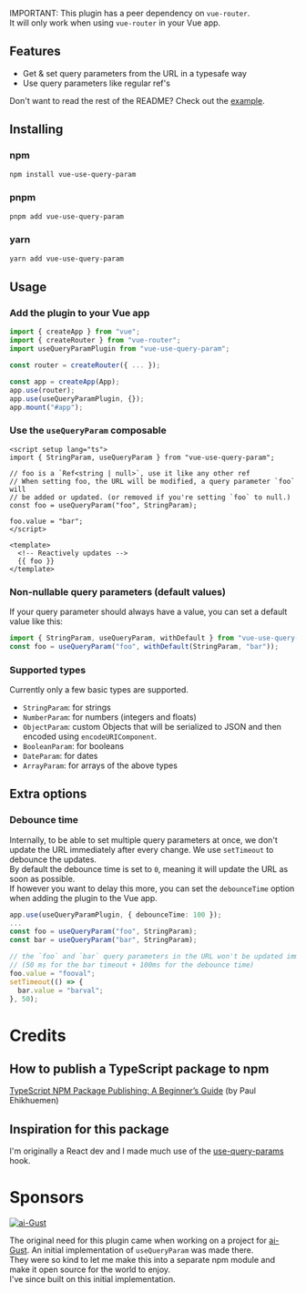 IMPORTANT: This plugin has a peer dependency on `vue-router`.  
It will only work when using `vue-router` in your Vue app.

## Features

- Get & set query parameters from the URL in a typesafe way
- Use query parameters like regular ref's

Don't want to read the rest of the README? Check out the [example](https://stackblitz.com/~/github.com/jeroenpelgrims/vue-use-query-param-example).

## Installing

### npm

```bash
npm install vue-use-query-param
```

### pnpm

```bash
pnpm add vue-use-query-param
```

### yarn

```bash
yarn add vue-use-query-param
```

## Usage

### Add the plugin to your Vue app

```ts
import { createApp } from "vue";
import { createRouter } from "vue-router";
import useQueryParamPlugin from "vue-use-query-param";

const router = createRouter({ ... });

const app = createApp(App);
app.use(router);
app.use(useQueryParamPlugin, {});
app.mount("#app");

```

### Use the `useQueryParam` composable

```tsx
<script setup lang="ts">
import { StringParam, useQueryParam } from "vue-use-query-param";

// foo is a `Ref<string | null>`, use it like any other ref
// When setting foo, the URL will be modified, a query parameter `foo` will
// be added or updated. (or removed if you're setting `foo` to null.)
const foo = useQueryParam("foo", StringParam);

foo.value = "bar";
</script>

<template>
  <!-- Reactively updates -->
  {{ foo }}
</template>
```

### Non-nullable query parameters (default values)

If your query parameter should always have a value, you can set a default value like this:

```ts
import { StringParam, useQueryParam, withDefault } from "vue-use-query-param";
const foo = useQueryParam("foo", withDefault(StringParam, "bar"));
```

### Supported types

Currently only a few basic types are supported.

- `StringParam`: for strings
- `NumberParam`: for numbers (integers and floats)
- `ObjectParam`: custom Objects that will be serialized to JSON and then encoded using `encodeURIComponent`.
- `BooleanParam`: for booleans
- `DateParam`: for dates
- `ArrayParam`: for arrays of the above types

## Extra options

### Debounce time

Internally, to be able to set multiple query parameters at once, we don't update the URL immediately after every change. We use `setTimeout` to debounce the updates.  
By default the debounce time is set to `0`, meaning it will update the URL as soon as possible.  
If however you want to delay this more, you can set the `debounceTime` option when adding the plugin to the Vue app.

```ts
app.use(useQueryParamPlugin, { debounceTime: 100 });
...
const foo = useQueryParam("foo", StringParam);
const bar = useQueryParam("bar", StringParam);

// the `foo` and `bar` query parameters in the URL won't be updated immediately, but only after 150ms.
// (50 ms for the bar timeout + 100ms for the debounce time)
foo.value = "fooval";
setTimeout(() => {
  bar.value = "barval";
}, 50);
```

# Credits

## How to publish a TypeScript package to npm

[TypeScript NPM Package Publishing: A Beginner’s Guide](https://pauloe-me.medium.com/typescript-npm-package-publishing-a-beginners-guide-40b95908e69c) (by Paul Ehikhuemen)

## Inspiration for this package

I'm originally a React dev and I made much use of the [use-query-params](https://www.npmjs.com/package/use-query-params) hook.

# Sponsors

[![ai-Gust](https://assets-global.website-files.com/631524ebcf6f3b0b4e472777/6583f4b10a91cd4e83995dc8_logo-aigust-lightbg.svg)](https://www.ai-gust.io/)

The original need for this plugin came when working on a project for [ai-Gust](https://www.ai-gust.io/). An initial implementation of `useQueryParam` was made there.  
They were so kind to let me make this into a separate npm module and make it open source for the world to enjoy.  
I've since built on this initial implementation.

